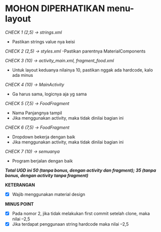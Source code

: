 # MOHON DIPERHATIKAN menu-layout

*CHECK 1 (2,5) -> strings.xml*
- Pastikan strings value nya keisi

*CHECK 2 (2,5) -> styles.xml*
-Pastikan parentnya MaterialComponents

*CHECK 3 (10) -> activity_main.xml, fragment_food.xml*
- Untuk layout keduanya nilainya 10, pastikan nggak ada hardcode, kalo ada minus

*CHECK 4 (10) -> MainActivity*
- Ga harus sama, logicnya aja yg sama

*CHECK 5 (7,5) -> FoodFragment*
- Nama Panjangnya tampil
- Jika menggunakan activity, maka tidak dinilai bagian ini

*CHECK 6 (7,5) -> FoodFragment*
- Dropdown bekerja dengan baik
- Jika menggunakan activity, maka tidak dinilai bagian ini

*CHECK 7 (10) -> semuanya*
- Program berjalan dengan baik

***Total UGD ini 50 (tanpa bonus, dengan activity dan fragment); 35 (tanpa bonus, dengan activity tanpa fragment)***

**KETERANGAN**
- [x] Wajib menggunakan material design

**MINUS POINT**
- [x] Pada nomor 2, jika tidak melakukan first commit setelah clone, maka nilai  –2,5
- [x] Jika terdapat penggunaan string hardcode maka nilai –2,5
